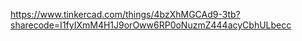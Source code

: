 https://www.tinkercad.com/things/4bzXhMGCAd9-3tb?sharecode=I1fyIXmM4H1J9orOww6RP0oNuzmZ444acyCbhULbecc
